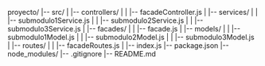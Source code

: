 proyecto/
|-- src/
|   |-- controllers/
|   |   |-- facadeController.js
|   |-- services/
|   |   |-- submodulo1Service.js
|   |   |-- submodulo2Service.js
|   |   |-- submodulo3Service.js
|   |-- facades/
|   |   |-- facade.js
|   |-- models/
|   |   |-- submodulo1Model.js
|   |   |-- submodulo2Model.js
|   |   |-- submodulo3Model.js
|   |-- routes/
|   |   |-- facadeRoutes.js
|   |-- index.js
|-- package.json
|-- node_modules/
|-- .gitignore
|-- README.md
